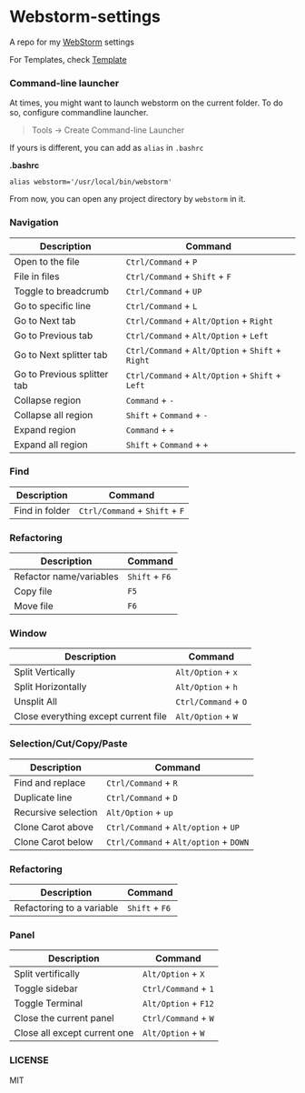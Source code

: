# Webstorm-settings

A repo for my [WebStorm](https://www.jetbrains.com/webstorm/) settings

For Templates, check [Template](https://github.com/sridharrajs/webstorm-settings/blob/master/Template.md)

### Command-line launcher

At times, you might want to launch webstorm on the current folder. To do so, configure commandline launcher.

> Tools -> Create Command-line Launcher

If yours is different, you can add as `alias` in `.bashrc`

**.bashrc**

    alias webstorm='/usr/local/bin/webstorm'

From now, you can open any project directory by `webstorm` in it.


### Navigation

|Description| Command |
|-----------|---------| 
|Open to the file| `Ctrl/Command` + `P`|
|File in files| `Ctrl/Command` + `Shift` + `F`|
|Toggle to breadcrumb| `Ctrl/Command` + `UP`|
|Go to specific line| `Ctrl/Command` + `L`|
|Go to Next tab|`Ctrl/Command` + `Alt/Option` + `Right`|
|Go to Previous tab|`Ctrl/Command` + `Alt/Option` + `Left`|
|Go to Next splitter tab|`Ctrl/Command` + `Alt/Option` + `Shift` + `Right`|
|Go to Previous splitter tab|`Ctrl/Command` + `Alt/Option` + `Shift` + `Left`|
|Collapse region| `Command` + `-`|
|Collapse all region| `Shift` + `Command` + `-`|
|Expand region| `Command` + `+`|
|Expand all region| `Shift` + `Command` + `+`|

### Find

|Description| Command |
|-----------|---------| 
|Find in folder|`Ctrl/Command` + `Shift` + `F`|

### Refactoring
|Description| Command |
|-----------|---------| 
|Refactor name/variables| `Shift` + `F6`|
|Copy file| `F5`|
|Move file| `F6`|

### Window
|Description| Command |
|-----------|---------| 
|Split Vertically| `Alt/Option` + `x`|
|Split Horizontally| `Alt/Option` + `h`|
|Unsplit All| `Ctrl/Command` + `O`|
|Close everything except current file| `Alt/Option` + `W`|

### Selection/Cut/Copy/Paste

|Description| Command |
|-----------|---------| 
|Find and replace|`Ctrl/Command` + `R`|
|Duplicate line|`Ctrl/Command` + `D`|
|Recursive selection|`Alt/Option` + `up`|
|Clone Carot above|`Ctrl/Command` + `Alt/option` + `UP`|
|Clone Carot below|`Ctrl/Command` + `Alt/option` + `DOWN`|

### Refactoring

|Description| Command |
|-----------|---------| 
|Refactoring to a variable|`Shift` + `F6`|

### Panel

|Description| Command |
|-----------|---------| 
|Split vertifically|`Alt/Option` + `X`|
|Toggle sidebar|`Ctrl/Command` + `1`|
|Toggle Terminal|`Alt/Option` + `F12`|
|Close the current panel|`Ctrl/Command` + `W`|
|Close all except current one|`Alt/Option` + `W`|


### LICENSE

MIT
